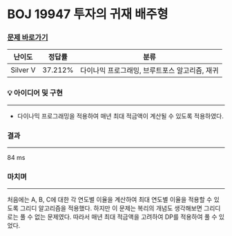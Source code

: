 # BOJ 19947 투자의 귀재 배주형
### [문제 바로가기](https://www.acmicpc.net/problem/19947)
| 난이도 | 정답률 | 분류 |
| ------ | ------ | ------ |
|  Silver V | 37.212% | 다이나믹 프로그래밍, 브루트포스 알고리즘, 재귀 |


### 💡 아이디어 및 구현
---
- 다이나믹 프로그래밍을 적용하여 매년 최대 적금액이 계산될 수 있도록 적용하였다.


### 결과
---
84 ms


### 마치며
---
처음에는 A, B, C에 대한 각 연도별 이율을 계산하여 최대 연도별 이율을 적용할 수 있도록 그리디 알고리즘을 적용했다. 하지만 이 문제는 복리의 개념도 생각해보면 그리디로는 풀 수 없는 문제였다. 따라서 매년 최대 적금액을 고려하여 DP를 적용하여 풀 수 있었다. 